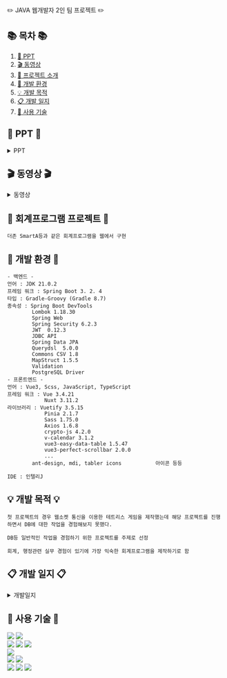 ✏️ JAVA 웹개발자 2인 팀 프로젝트 ✏️ 

## 📚 목차 📚

1. [📂 PPT](#-PPT-)
2. [🎬 동영상](#-동영상-)
3. [📖 프로젝트 소개](#-회계프로그램-프로젝트-)
4. [🔧 개발 환경](#-개발-환경-)
5. [💡 개발 목적](#-개발-목적-)
6. [📋 개발 일지](#-개발-일지-)
7. [🔨 사용 기술](#-사용-기술-)

## 📂 PPT 📂

<details><summary>PPT</summary>
      
<img width="961" alt="image" src="https://github.com/ghdlrn/ProjectAccounting/assets/157094398/66373c53-3d8b-429c-9ef3-59097abd794e">
<img width="481" alt="image" src="https://github.com/ghdlrn/ProjectAccounting/assets/157094398/85a1495d-30b7-4bf7-94aa-382d49bd790f">
<img width="481" alt="image" src="https://github.com/ghdlrn/ProjectAccounting/assets/157094398/3dea54d4-ac3a-4c93-b529-f4e3f9d8f0d5">
<img width="481" alt="image" src="https://github.com/ghdlrn/ProjectAccounting/assets/157094398/cef22abe-4e5f-4633-967c-e92cb0345e19">
<img width="481" alt="image" src="https://github.com/ghdlrn/ProjectAccounting/assets/157094398/5d24426b-e5ef-46c5-97aa-ca99ce1b9081">
<img width="481" alt="image" src="https://github.com/ghdlrn/ProjectAccounting/assets/157094398/2c6c51bb-d6af-4df9-8260-bc79151e5710">
<img width="481" alt="image" src="https://github.com/ghdlrn/ProjectAccounting/assets/157094398/833b892a-014e-4ee7-abcd-439b31c074e9">
<img width="481" alt="image" src="https://github.com/ghdlrn/ProjectAccounting/assets/157094398/dd650b90-f8e6-49c9-92d5-74f1540bf880">
<img width="481" alt="image" src="https://github.com/ghdlrn/ProjectAccounting/assets/157094398/043a498d-5c6f-4c7f-8b52-b67906123de4">
<img width="481" alt="image" src="https://github.com/ghdlrn/ProjectAccounting/assets/157094398/e64600ba-0dd6-499d-85a1-cba3f78efa86">
<img width="481" alt="image" src="https://github.com/ghdlrn/ProjectAccounting/assets/157094398/9ce1b1d9-c2d1-4b10-8a8c-cceac1ec011a">
<img width="481" alt="image" src="https://github.com/ghdlrn/ProjectAccounting/assets/157094398/469cd81f-168b-41b4-9202-2aa730690b87">
<img width="481" alt="image" src="https://github.com/ghdlrn/ProjectAccounting/assets/157094398/b366ac1d-983a-49ab-8dbb-4bfdea1edb9d">
<img width="481" alt="image" src="https://github.com/ghdlrn/ProjectAccounting/assets/157094398/a359cd10-f43d-4b66-ac28-6d1f6f250178">
<img width="481" alt="image" src="https://github.com/ghdlrn/ProjectAccounting/assets/157094398/5c228849-7435-443c-b83c-3d8fc4d1bba1">
<img width="481" alt="image" src="https://github.com/ghdlrn/ProjectAccounting/assets/157094398/b9e54326-f003-4b1f-9d78-d151cf1a29d5">
<img width="481" alt="image" src="https://github.com/ghdlrn/ProjectAccounting/assets/157094398/a164acee-0d63-442c-8f62-3461286cc214">
<img width="481" alt="image" src="https://github.com/ghdlrn/ProjectAccounting/assets/157094398/9db557aa-1870-444b-9fdf-53a6a37405ed">
<img width="481" alt="image" src="https://github.com/ghdlrn/ProjectAccounting/assets/157094398/c7b67cbf-754d-43fc-8a30-e4a0de79e300">
<img width="481" alt="image" src="https://github.com/ghdlrn/ProjectAccounting/assets/157094398/b48d06d7-1550-44f2-9ad1-fc871479d8d6">
<img width="481" alt="image" src="https://github.com/ghdlrn/ProjectAccounting/assets/157094398/511b1330-5885-44f3-b59f-db886678eefa">

</details>

## 🎬 동영상 🎬

<details><summary>동영상</summary>

[https://www.youtube.com/watch?v=LKiDEchLM0s&ab_channel=LeeKyuMin](https://www.youtube.com/watch?v=LKiDEchLM0s&ab_channel=LeeKyuMin)
<br>
[https://www.youtube.com/watch?v=LKiDEchLM0s&ab_channel=LeeKyuMin](https://www.youtube.com/watch?v=w4gf2AzLqYw&t=62s&ab_channel=LeeKyuMin)
<br>
[https://www.youtube.com/watch?v=BJpHzU4Ynys&ab_channel=LeeKyuMin](https://www.youtube.com/watch?v=BJpHzU4Ynys&ab_channel=LeeKyuMin)

</details>
      
## 📖 회계프로그램 프로젝트 📖
```프로젝트 소개
더존 SmartA등과 같은 회계프로그램을 웹에서 구현
```
## 🔧 개발 환경 🔧
```
- 백엔드 -
언어 : JDK 21.0.2
프레임 워크 : Spring Boot 3. 2. 4
타입 : Gradle-Groovy (Gradle 8.7)
종속성 : Spring Boot DevTools
		Lombok 1.18.30
		Spring Web
		Spring Security 6.2.3
		JWT  0.12.3
		JDBC API
		Spring Data JPA
		Querydsl  5.0.0
		Commons CSV 1.8
		MapStruct 1.5.5
		Validation
		PostgreSQL Driver
- 프론트엔드 -
언어 : Vue3, Scss, JavaScript, TypeScript
프레임 워크 : Vue 3.4.21
			Nuxt 3.11.2
라이브러리 : Vuetify 3.5.15
			Pinia 2.1.7
			Sass 1.75.0
			Axios 1.6.8
			crypto-js 4.2.0
			v-calendar 3.1.2
			vue3-easy-data-table 1.5.47
			vue3-perfect-scrollbar 2.0.0
			...
		ant-design, mdi, tabler icons 			아이콘 등등

IDE : 인텔리J
```

## 💡 개발 목적 💡
```
첫 프로젝트의 경우 웹소켓 통신을 이용한 테트리스 게임을 제작했는데 해당 프로젝트를 진행하면서 DB에 대한 작업을 경험해보지 못했다.

DB등 일반적인 작업을 경험하기 위한 프로젝트를 주제로 선정

회계, 행정관련 실무 경험이 있기에 가장 익숙한 회계프로그램을 제작하기로 함
```

## 📋 개발 일지 📋

<details><summary>개발일지</summary>
	
[https://velog.io/@ghdlrn/%ED%85%8C%ED%8A%B8%EB%A6%AC%EC%8A%A4%EA%B2%8C%EC%9E%84-%EA%B0%9C%EB%B0%9C%EC%9D%BC%EC%A7%80-1%EC%9D%BC%EC%B0%A8](https://velog.io/@ghdlrn/Project-Accounting-%EA%B0%9C%EB%B0%9C%EC%9D%BC%EC%A7%8011%EB%8F%99%EC%98%81%EC%83%81-%EB%B0%8F-PPT)

</details>


## 🔨 사용 기술 🔨
<div>
	<img src="https://img.shields.io/badge/javascript-F7DF1E?style=for-the-badge&logo=javascript&logoColor=black"/>
	<img src="https://img.shields.io/badge/typescript-3178C6?style=for-the-badge&logo=typescript&logoColor=white"/>

<br>    
	<img src="https://img.shields.io/badge/JAVA-C01818?style=flat-square&logo=coffeescript&logoColor=white" />
	<img src="https://img.shields.io/badge/spring-6DB33F?style=for-the-badge&logo=spring&logoColor=white"/>
	<img src="https://img.shields.io/badge/springboot-6DB33F?style=for-the-badge&logo=springboot&logoColor=white"/>
 <br>
 	<img src="https://img.shields.io/badge/JWT-black?style=for-the-badge&logo=JSON%20web%20tokens"/>
<br>
	<img src="https://img.shields.io/badge/vue.js-4FC08D?style=for-the-badge&logo=vue.js&logoColor=white"/>
	<img src="https://img.shields.io/badge/nuxt.js-00DC82?style=for-the-badge&logo=nuxt.js&logoColor=white"/>


<br>
<img src="https://img.shields.io/badge/IntelliJ-000000?style=flat-square&logo=intellijidea&logoColor=white" />
<img src="https://img.shields.io/badge/GitHub-181717?style=flat-square&logo=GitHub&logoColor=white" />
<img src="https://img.shields.io/badge/postgresql-4169E1?style=for-the-badge&logo=postgresql&logoColor=white"/>
</div>
